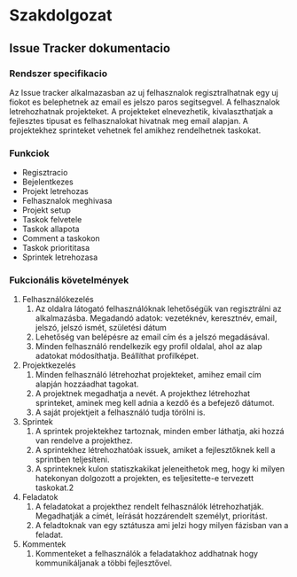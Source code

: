 # Szakdolgozat
## Issue Tracker dokumentacio

### Rendszer specifikacio
Az Issue tracker alkalmazasban az uj felhasznalok regisztralhatnak egy uj fiokot es belephetnek az email es jelszo paros segitsegvel. A felhasznalok letrehozhatnak projekteket. A projekteket elnevezhetik, kivalaszthatjak a fejlesztes tipusat es felhasznalokat hivatnak meg email alapjan.
A projektekhez sprinteket vehetnek fel amikhez rendelhetnek taskokat.

### Funkciok

- Regisztracio
- Bejelentkezes
- Projekt letrehozas
- Felhasznalok meghivasa
- Projekt setup
- Taskok felvetele
- Taskok allapota 
- Comment a taskokon
- Taskok priorititasa 
- Sprintek letrehozasa

### Fukcionális követelmények
1. Felhasználókezelés
   1. Az oldalra látogató felhasználóknak lehetőségük van regisztrálni az alkalmazásba. Megadandó adatok: vezetéknév, keresztnév, email, jelszó, jelszó ismét, születési dátum
   2. Lehetőség van belépésre az email cím és a jelszó megadásával.
   3. Minden felhasználó rendelkezik egy profil oldalal, ahol az alap adatokat módosíthatja. Beállíthat profilképet.
2. Projektkezelés
   1. Minden felhasználó létrehozhat projekteket, amihez email cím alapján hozzáadhat tagokat.
   2. A projektnek megadhatja a nevét. A projekthez létrehozhat sprinteket, aminek meg kell adnia a kezdő és a befejező dátumot.
   3. A saját projektjeit a felhasználó tudja törölni is.
3. Sprintek
   1. A sprintek projektekhez tartoznak, minden ember láthatja, aki hozzá van rendelve a projekthez.
   2. A sprintekhez létrehozhatóak issuek, amiket a fejlesztőknek kell a sprintben teljesíteni.
   3. A sprinteknek kulon statiszkakikat jeleneithetok meg, hogy ki milyen hatekonyan dolgozott a projekten, es teljesitette-e tervezett taskokat.2
4. Feladatok
   1. A feladatokat a projekthez rendelt felhasználók létrehozhatják. Megadhatják a címét, leírását hozzárendelt személyt, prioritást.
   2. A feladtoknak van egy sztátusza ami jelzi hogy milyen fázisban van a feladat.
5. Kommentek
   1. Kommenteket a felhasználók a feladatakhoz addhatnak hogy kommunikáljanak a többi fejlesztővel.
